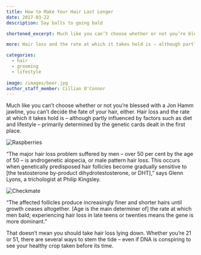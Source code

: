 ```yaml
---
title: How to Make Your Hair Last Longer
date: 2017-03-22
description: Say balls to going bald

shortened_excerpt: Much like you can’t choose whether or not you’re blessed with a Jon Hamm jawline, you can’t decide the fate of your hair, either.

more: Hair loss and the rate at which it takes hold is – although partly influenced by factors such as diet and lifestyle – primarily determined by the genetic cards dealt in the first place.

categories:
  - hair
  - grooming
  - lifestyle
  
image: /images/beer.jpg
author_staff_member: Cillian O'Connor
---
```


Much like you can’t choose whether or not you’re blessed with a Jon Hamm jawline, you can’t decide the fate of your hair, either. Hair loss and the rate at which it takes hold is – although partly influenced by factors such as diet and lifestyle – primarily determined by the genetic cards dealt in the first place.

![Raspberries](https://source.unsplash.com/random/1500x1001)

“The major hair loss problem suffered by men – over 50 per cent by the age of 50 – is androgenetic alopecia, or male pattern hair loss. This occurs when genetically predisposed hair follicles become gradually sensitive to [the testosterone by-product dihydrotestosterone, or DHT],” says Glenn Lyons, a trichologist at Philip Kingsley.

![Checkmate](https://source.unsplash.com/random/1500x1000)

“The affected follicles produce increasingly finer and shorter hairs until growth ceases altogether. [Age is the main determiner of] the rate at which men bald; experiencing hair loss in late teens or twenties means the gene is more dominant.”

That doesn’t mean you should take hair loss lying down. Whether you’re 21 or 51, there are several ways to stem the tide – even if DNA is conspiring to see your healthy crop taken before its time.
